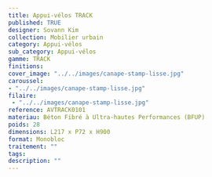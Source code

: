 ```yaml
---
title: Appui-vélos TRACK 
published: TRUE
designer: Sovann Kim
collection: Mobilier urbain
category: Appui-vélos 
sub_category: Appui-vélos 
gamme: TRACK 
finitions: 
cover_image: "../../images/canape-stamp-lisse.jpg"
caroussel: 
- "../../images/canape-stamp-lisse.jpg"
filaire: 
 - "../../images/canape-stamp-lisse.jpg"
reference: AVTRACK0101
materiau: Béton Fibré à Ultra-hautes Performances (BFUP)
poids: 28
dimensions: L217 x P72 x H900 
format: Monobloc
traitement: ""
tags: 
description: ""
---
```

